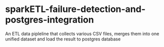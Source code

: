 # sparkETL-failure-detection-and-postgres-integration
An ETL data pipleline that collects various CSV files, merges them into one unified dataset and load the result to postgres database
